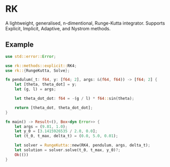# RK

A lightweight, generalised, n-dimentional, Runge-Kutta integrator. Supports Explicit, Implicit, Adaptive, and Nystrom methods.

## Example

```rust
use std::error::Error;

use rk::methods::explicit::RK4;
use rk::{RungeKutta, Solve};

fn pendulum(_t: f64, y: [f64; 2], args: &(f64, f64)) -> [f64; 2] {
    let [theta, theta_dot] = y;
    let (g, l) = args;

    let theta_dot_dot: f64 = -(g / l) * f64::sin(theta);

    return [theta_dot, theta_dot_dot];
}

fn main() -> Result<(), Box<dyn Error>> {
    let args = (9.81, 1.0);
    let y_0 = [3.1415926535 / 2.0, 0.0];
    let (t_0, t_max, delta_t) = (0.0, 5.0, 0.01);

    let solver = RungeKutta::new(RK4, pendulum, args, delta_t);
    let solution = solver.solve(t_0, t_max, y_0)?;
    Ok(())
}
```
